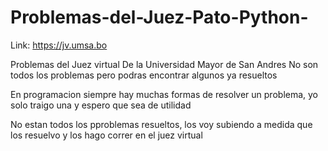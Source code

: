 # Problemas-del-Juez-Pato-Python-
Link: https://jv.umsa.bo

Problemas del Juez virtual De la Universidad Mayor de San Andres No son todos los problemas pero podras encontrar algunos ya resueltos

En programacion siempre hay muchas formas de resolver un problema, yo solo traigo una y espero que sea de utilidad

No estan todos los pproblemas resueltos, los voy subiendo a medida que los resuelvo y los hago correr en el juez virtual
